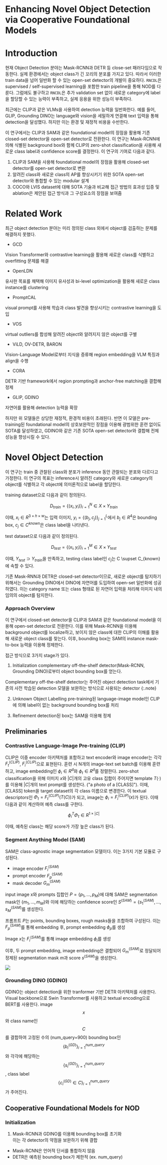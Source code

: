 # Enhancing Novel Object Detection via Cooperative Foundational Models

# Introduction
현재 Object Detection 분야는 Mask-RCNN과 DETR 등 close-set 패러다임으로 작동한다. 실제 환경에서는 object class가 긴 꼬리의 분포를 가지고 있다. 따라서 이러한 train data을 넘어 일반화 할 수 있는 open-set detector의 개발이 중요하다.
`RNCDL`은 supervised / self-supervised learning을 포함한 train pipeline을 통해 NOD를 다룬다. 그럼에도 불구하고 `RNCDL`은 추가 validation set 없이 새로운 category에 label을 할당할 수 있는 능력이 부족하고, 실제 응용을 위한 성능이 부족하다.

최근에는 CLIP과 같은 VLMs을 사용하여 detection 능력을 일반화한다. 예를 들어, GLIP, Grounding DINO는 language와 vision을 세밀하게 연결해 text 입력을 통해 detection을 달성했다. 하지만 이는 환경 및 재정적 비용을 수반한다.

이 연구에서는 CLIP과 SAM과 같은 foundational model의 장점을 활용해 기존 closed-set detector을 open-set detector로 전환한다. 이 연구는 Mask-RCNN에 의해 식별된 background box와 함께 CLIP의 zero-shot classification을 사용해 새로운 class label과 confidence score를 결정한다.
이 연구의 기여로 다음과 같다.
1. CLIP과 SAM을 사용해 foundational model의 장점을 활용해 closed-set detector를 open-set detector로 변환
2. 알려진 class와 새로운 class의 AP를 향상시키기 위한 SOTA open-set detector와 통합할 수 있는 modular 설계
3. COCO와 LVIS dataset에 대해 SOTA 기술과 비교해 접근 방법의 효과성 입증 및 ablation은 제안된 접근 방식과 그 구성요소의 장점을 보여줌

# Related Work
최근 object detection 분야는 미리 정의된 class 외에서 object를 검출하는 문제를 해결하지 못했다.
- GCD

Vision Transformer와 contrastive learning을 활용해 새로운 class를 식별하고 overfitting 문제를 해결

- OpenLDN

유사한 목표를 채택해 이미지 유사성과 bi-level optimization을 활용해 새로운 class instance를 clustering

- PromptCAL

visual prompt를 사용해 학습과 class 발견을 향상시키는 contrastive learning을 도입

- VOS

virtual outliers를 합성해 알려진 object와 알려지지 않은 object를 구별

- ViLD, OV-DETR, BARON

Vision-Language Model로부터 지식을 증류해 region embedding을 VLM 특징과 align을 수행

- CORA

DETR 기반 framework에서 region prompting과 anchor-free matching을 결합해 정제

- GLIP, GDINO

자연어를 활용해 detection 능력을 확장


하지만 위 모델들은 상당한 재정적, 환경적 비용이 초래된다. 반면 이 모델은 pre-training된 foundational model의 상호보완적인 장점을 이용해 광범위한 훈련 없이도 SOTA를 달성하였고, GDINO와 같은 기존 SOTA open-set detector와 결합해 전체 성능을 향상시킬 수 있다.

# Novel Object Detection
이 연구는 train 중 관찰된 class와 분포가 inference 동안 관찰되는 분포와 다르다고 가정한다. 이 연구의 목표는 inference시 알려진 category와 새로운 category의 object를 식별하고 각 object에 의미론적으로 label을 할당한다.

training dataset으로 다음과 같이 정의된다.

$$
D_{train} = \{(x_i, y_i)\}^N_{i=1} \in X \times Y_{train}
$$

이때, $x_i \in R^{3 \times h \times w}$는 입력 이미지, $y_i = \{(b_j, c_j)\}^L_{j=1}$에서 $b_j \in R^4$은 bounding box, $c_j \in C^{known}$은 class label을 나타낸다.

test dataset으로 다음과 같이 정의된다.

$$
D_{test} = \{(x_i, y_i)\}^M_{i=1} \in X \times Y_{test}
$$

이때, $Y_{test} \supset Y_{train}$을 만족하고, testing class label인 $c_j$는 C \supset C_{known}에 속할 수 있다.

기존 Mask-RNN과 DETR은 closed-set detector이므로, 새로운 object를 탐지하기 위해서는 Grounding DINO에서 DINO에 자연어를 도입하여 open-set 일반화에 성공하였다. 이는 category name 또는 class 형태로 된 자연어 입력을 처리해 이미지 내의 임의의 object를 탐지한다.

### Approach Overview
이 연구에서 closed-set detector을 CLIP과 SAM과 같은 foundational model을 이용해 open-set detector로 전환한다.
이를 위해 Mask-RCNN을 이용해 background object를 localize하고, 보이지 않은 class에 대한 CLIP의 이해를 활용해 새로운 object class를 찾는다. 이후, bounding box는 SAM의 instance mask-to-box 능력을 이용해 정제한다.

접근 방식으로 3가지 stage가 있다.
1. Initialization
complementary off-the-shelf detector(Mask-RCNN, Grounding DINO)로부터 object bounding box를 얻는다.

Complementary off-the-shelf detector는 주어진 object detection task에서 기존의 사전 학습된 detection 모델을 보완하는 방식으로 사용되는 detector
{:.note}

2. Unknown Object Labelling
pre-training된 language-image model인 CLIP에 의해 label이 없는 background bounding box를 처리

3. Refinement
detection된 box는 SAM을 이용해 정제

## Preliminaries
### Contrastive Language-Image Pre-training (CLIP)
CLIP은 이중 encoder 아키텍처를 포함하고 text encoder와 image encoder는 각각 $F_t^{(CLIP)}$, $F_i^{(CLIP)}$으로 표현된다. 훈련 시 N개의 image-text set batch를 이용해 훈련하고, image embedding인 $\phi_i \in R^d$와 $\phi_t \in R^d$를 정렬한다.
zero-shot classification을 위해 이미지 $x$와 $|C|$개의 고유 class 집합이 주어지면 template $T(\cdot)$를 이용해 $|C|$개의 text prompt를 생성한다. ("a photo of a [CLASS]"). 이때, [CLASS] token을 target dataset의 각 class 이름으로 변경한다.
이 textual descriptors인 $\Phi_t = F_t^{(CLIP)}(T(C))$가 되고, image는 $\phi_i = F_i^{(CLIP)}(x)$가 된다. 이때 다음과 같이 계산하여 예측 class를 구한다.

$$
\phi_i^T \Phi_t \in R^{1 \times |C|}
$$

이때, 예측된 class는 해당 score가 가장 높은 class가 된다.

### Segment Anything Model (SAM)
SAM은 class-agnostic image segmentation 모델이다. 이는 3가지 기본 모듈로 구성된다.
- image encoder $F_i^{(SAM)}$
- prompt encoder $F_p^{(SAM)}$
- mask decoder $G_m^{(SAM)}$

input image x와 prompts 집합인 $P = \{p_1, ..., p_M\}$에 대해 SAM은 segmentation mask인 $\{m_1, ..., m_M\}$와 이에 해당하는 confidence score인 $S^{(SAM)} = \{s_1^{(SAM)}, ..., s_M^{(SAM)}$를 생성한다.

프롬프트 $P$는 points, bounding boxes, rough masks들을 조합하여 구성된다. 이는 $F_p^{(SAM)}$를 통해 embedding 후, prompt embedding $\phi_p$를 생성

Image $x$는 $F_i^{(SAM)}$를 통해 image embedding $\phi_i$를 생성

이후, 두 prompt embedding, image embedding은 결합되어 $G_m^{(SAM)}$로 정달되어 정제된 segmentation mask $m$과 score $s^{(SAM)}$을 생성한다.

<img src="../images/CFM/SAM.png" />

### Grounding DINO (GDINO)
GDINO는 object detection을 위한 tranformer 기반 DETR 아키텍처를 사용한다. Visual backbone으로 Swin Transformer를 사용하고 textual encoding으로 BERT를 사용한다.
image $$x$$와 class name인 $$C$$를 결합하여 고정된 수의 (num_query=900) bounding box인 $$\{b_i^{(GD)}\}^{num\_query}_{i=1}$$와 각각에 해당하는 $$\{s_i^{(GD)}\}^{num\_query}_{i=1}$$, class label $$\{c_i^{(GD)} \in C\}^{num\_query}_{i=1}$$가 주어진다.

## Cooperative Foundational Models for NOD
### Initialization
1. Mask-RCNN과 GDINO를 이용해 bounding box를 초기화\
이는 각 detector의 약점을 보완하기 위해 결합
- Mask-RCNN은 언어적 단서를 통합하지 않음
- DETR은 예측된 bounding box가 제한적 (ex. num_query)
